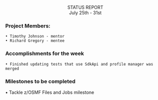 <p align=center> 
  STATUS REPORT <br>
  July 25th - 31st
 
### Project Members:

	• Timothy Johnson - mentor
	• Richard Gregory - mentee

### Accomplishments for the week

	• Finished updating tests that use SdkApi and profile manager was merged
	
### Milestones to be completed

  • Tackle z/OSMF Files and Jobs milestone
